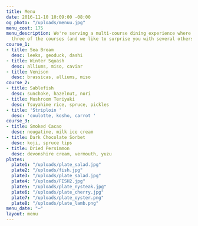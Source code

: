 ```yaml
---
title: Menu
date: 2016-11-10 10:09:00 -08:00
og_photo: "/uploads/menuu.jpg"
menu_cost: 175
menu_description: We're serving a multi-course dining experience where you choose
  three of the courses (and we like to surprise you with several others).
course_1:
- title: Sea Bream
  desc: leeks, geoduck, dashi
- title: Winter Squash
  desc: alliums, miso, caviar
- title: Venison
  desc: brassicas, alliums, miso
course_2:
- title: Sablefish
  desc: sunchoke, hazelnut, nori
- title: Mushroom Teriyaki
  desc: Tsuyahime rice, spruce, pickles
- title: 'Striploin '
  desc: 'coulotte, kosho, carrot '
course_3:
- title: Smoked Cacao
  desc: nougatine, milk ice cream
- title: Dark Chocolate Sorbet
  desc: koji, spruce tips
- title: Dried Persimmon
  desc: devonshire cream, vermouth, yuzu
plates:
  plate1: "/uploads/plate_salad.jpg"
  plate2: "/uploads/fish.jpg"
  plate3: "/uploads/plate_salad.jpg"
  plate4: "/uploads/FISH2.jpg"
  plate5: "/uploads/plate_nysteak.jpg"
  plate6: "/uploads/plate_cherry.jpg"
  plate7: "/uploads/plate_oyster.png"
  plate8: "/uploads/plate_lamb.png"
menu_date: "—"
layout: menu
---
```



